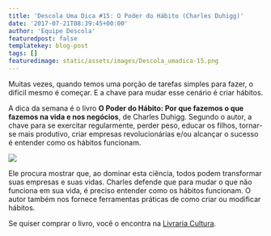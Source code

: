 ```yaml
---
title: 'Descola Uma Dica #15: O Poder do Hábito (Charles Duhigg)'
date: '2017-07-21T08:39:45+00:00'
author: 'Equipe Descola'
featuredpost: false
templatekey: blog-post
tags: []
featuredimage: static/assets/images/Descola_umadica-15.png
---
```


Muitas vezes, quando temos uma porção de tarefas simples para fazer, o difícil mesmo é começar. E a chave para mudar esse cenário é criar hábitos.

A dica da semana é o livro **O Poder do Hábito: Por que fazemos o que fazemos na vida e nos negócios**, de Charles Duhigg. Segundo o autor, a chave para se exercitar regularmente, perder peso, educar os filhos, tornar-se mais produtivo, criar empresas revolucionárias e/ou alcançar o sucesso é entender como os hábitos funcionam.

![](https://descola.org/drops/wp-content/uploads/2017/07/poder-do-habito-712x1024.jpg)

Ele procura mostrar que, ao dominar esta ciência, todos podem transformar suas empresas e suas vidas. Charles defende que para mudar o que não funciona em sua vida, é preciso entender como os hábitos funcionam. O autor também nos fornece ferramentas práticas de como criar ou modificar hábitos.

Se quiser comprar o livro, você o encontra na [Livraria Cultura](https://www.livrariacultura.com.br/p/livros/administracao/desenvolvimento-profissional/o-poder-do-habito-30351365).
